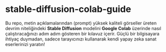 # stable-diffusion-colab-guide
Bu repo, metin açıklamalarından (prompt) yüksek kaliteli görseller üreten devrim niteliğindeki **Stable Diffusion** modelini **Google Colab** üzerinde nasıl çalıştıracağınızı adım adım gösteren bir kılavuz içerir. Güçlü bir bilgisayara ihtiyaç duymadan, sadece tarayıcınızı kullanarak kendi yapay zeka sanat eserlerinizi yaratın!
